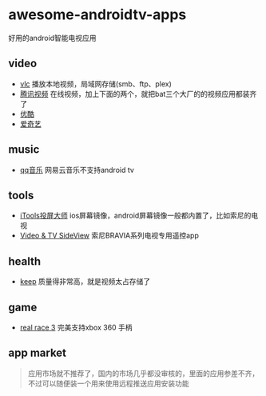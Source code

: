 # awesome-androidtv-apps
好用的android智能电视应用

## video
- [vlc](https://www.videolan.org/vlc/) 播放本地视频，局域网存储(smb、ftp、plex)
- [腾讯视频](http://v.qq.com/download.html#tv) 在线视频，加上下面的两个，就把bat三个大厂的的视频应用都装齐了
- [优酷](http://pd.youku.com/CIBN)
- [爱奇艺](http://app.iqiyi.com/tv/player/index.html)

## music
- [qq音乐](https://y.qq.com/download/download.html) 网易云音乐不支持android tv

## tools
- [iTools投屏大师](https://pro.itools.cn/pro_screen/tv.php) ios屏幕镜像，android屏幕镜像一般都内置了，比如索尼的电视
- [Video & TV SideView](http://info.tvsideview.sony.net/zh_cn/) 索尼BRAVIA系列电视专用遥控app
  
## health
- [keep](http://www.gotokeep.com/app?type=android) 质量得非常高，就是视频太占存储了

## game
- [real race 3](https://www.ea.com/games/real-racing/real-racing-3?isLocalized=true) 完美支持xbox 360 手柄

## app market
> 应用市场就不推荐了，国内的市场几乎都没审核的，里面的应用参差不齐，不过可以随便装一个用来使用远程推送应用安装功能
